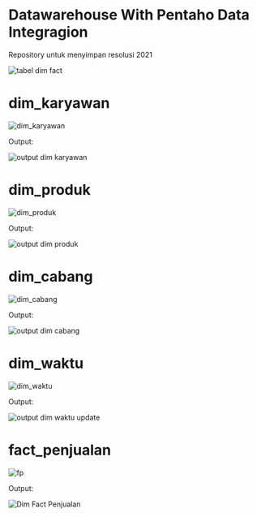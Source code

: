 # Datawarehouse With Pentaho Data Integragion
Repository untuk menyimpan resolusi 2021

![tabel dim fact](https://user-images.githubusercontent.com/8768315/104673762-f7020800-5714-11eb-80bf-0a82c5d21b20.png)


# dim_karyawan
![dim_karyawan](https://user-images.githubusercontent.com/8768315/104672879-2ca5f180-5713-11eb-8077-8f5fab016643.png)

Output:

![output dim karyawan](https://user-images.githubusercontent.com/8768315/104672892-316aa580-5713-11eb-99f2-9d021b2b346f.png)

# dim_produk
![dim_produk](https://user-images.githubusercontent.com/8768315/104672964-55c68200-5713-11eb-9d05-3394fb6c0e2c.png)

Output:

![output dim produk](https://user-images.githubusercontent.com/8768315/104673001-7098f680-5713-11eb-8001-bb8089836073.png)

# dim_cabang
![dim_cabang](https://user-images.githubusercontent.com/8768315/104672720-ea7cb000-5712-11eb-89dc-829f4e219cac.png)

Output:

![output dim cabang](https://user-images.githubusercontent.com/8768315/104672792-084a1500-5713-11eb-9376-c1754aa58507.png)

# dim_waktu
![dim_waktu](https://user-images.githubusercontent.com/8768315/104673086-9d4d0e00-5713-11eb-8e84-1251e5c8bcb9.png)

Output:

![output dim waktu update](https://user-images.githubusercontent.com/8768315/104673102-a342ef00-5713-11eb-9efe-3ba5818ae910.png)

# fact_penjualan
![fp](https://user-images.githubusercontent.com/8768315/104700029-2715cf00-5746-11eb-939a-93185eb20f8e.png)

Output:

![Dim Fact Penjualan](https://user-images.githubusercontent.com/8768315/104700134-4a407e80-5746-11eb-8bd9-d54aeb00a50e.png)

